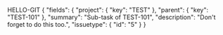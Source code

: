 HELLO-GIT
{
    "fields":
    {
        "project":
        {
            "key": "TEST"
        },
        "parent":
        {
            "key": "TEST-101"
        },
        "summary": "Sub-task of TEST-101",
        "description": "Don't forget to do this too.",
        "issuetype":
        {
            "id": "5"
        }
    }

